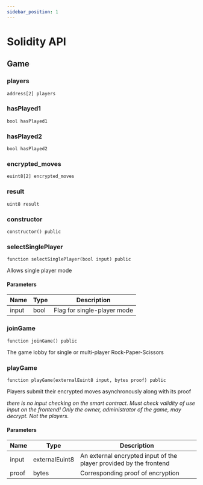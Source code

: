 ```yaml
---
sidebar_position: 1
---
```


# Solidity API

## Game

### players

```solidity
address[2] players
```

### hasPlayed1

```solidity
bool hasPlayed1
```

### hasPlayed2

```solidity
bool hasPlayed2
```

### encrypted_moves

```solidity
euint8[2] encrypted_moves
```

### result

```solidity
uint8 result
```

### constructor

```solidity
constructor() public
```

### selectSinglePlayer

```solidity
function selectSinglePlayer(bool input) public
```

Allows single player mode

#### Parameters

| Name | Type | Description |
| ---- | ---- | ----------- |
| input | bool | Flag for single-player mode |

### joinGame

```solidity
function joinGame() public
```

The game lobby for single or multi-player Rock-Paper-Scissors

### playGame

```solidity
function playGame(externalEuint8 input, bytes proof) public
```

Players submit their encrypted moves asynchronously along with its proof

_there is no input checking on the smart contract. Must check validity of use input on the frontend!
Only the owner, administrator of the game, may decrypt. Not the players._

#### Parameters

| Name | Type | Description |
| ---- | ---- | ----------- |
| input | externalEuint8 | An external encrypted input of the player provided by the frontend |
| proof | bytes | Corresponding proof of encryption |